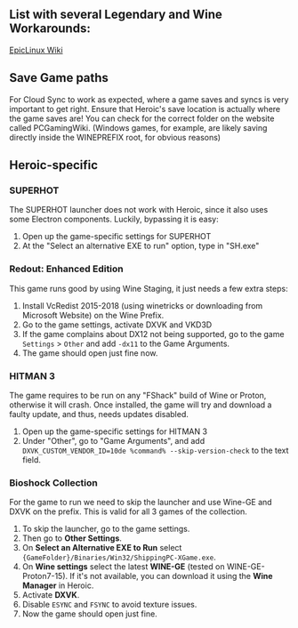 ## List with several Legendary and Wine Workarounds:
[EpicLinux Wiki](https://github.com/CommandMC/EpicLinux/wiki)

## Save Game paths
For Cloud Sync to work as expected, where a game saves and syncs is very important to get right. Ensure that Heroic's save location is actually where the game saves are! You can check for the correct folder on the website called PCGamingWiki. (Windows games, for example, are likely saving directly inside the WINEPREFIX root, for obvious reasons)

## Heroic-specific

### SUPERHOT
The SUPERHOT launcher does not work with Heroic, since it also uses some Electron components. Luckily, bypassing it is easy:
1. Open up the game-specific settings for SUPERHOT
2. At the "Select an alternative EXE to run" option, type in "SH.exe"


### Redout: Enhanced Edition
This game runs good by using Wine Staging, it just needs a few extra steps:
1. Install VcRedist 2015-2018 (using winetricks or downloading from Microsoft Website) on the Wine Prefix.
2. Go to the game settings, activate DXVK and VKD3D
3. If the game complains about DX12 not being supported, go to the game `Settings` > `Other` and add `-dx11` to the Game Arguments.
4. The game should open just fine now.

### HITMAN 3
The game requires to be run on any "FShack" build of Wine or Proton, otherwise it will crash. Once installed, the game will try and download a faulty update, and thus, needs updates disabled.
1. Open up the game-specific settings for HITMAN 3
2. Under "Other", go to "Game Arguments", and add `DXVK_CUSTOM_VENDOR_ID=10de %command% --skip-version-check` to the text field.

### Bioshock Collection
For the game to run we need to skip the launcher and use Wine-GE and DXVK on the prefix. This is valid for all 3 games of the collection.
1. To skip the launcher, go to the game settings.
2. Then go to **Other Settings**.
3. On **Select an Alternative EXE to Run** select `{GameFolder}/Binaries/Win32/ShippingPC-XGame.exe`.
4. On **Wine settings** select the latest **WINE-GE** (tested on WINE-GE-Proton7-15). If it's not available, you can download it using the **Wine Manager** in Heroic.
5. Activate **DXVK**.
6. Disable `ESYNC` and `FSYNC` to avoid texture issues.
7. Now the game should open just fine.

